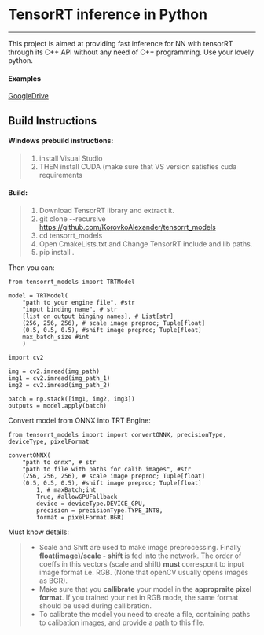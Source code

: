 TensorRT inference in Python
===================
----------
This project is aimed at providing fast inference for NN with tensorRT through its C++ API without any need of C++ programming. Use your lovely python.

#### Examples
[GoogleDrive](https://drive.google.com/file/d/1Nqvo2rmlZHegA6xMOKjmkyc6lzlr-ZqZ/view?usp=sharing)

Build Instructions
-------------
#### Windows prebuild instructions:

> 1) install Visual Studio
> 2) THEN install CUDA (make sure that VS version satisfies cuda requirements

#### Build:

> 1) Download TensorRT library and extract it.
> 2) git clone --recursive https://github.com/KorovkoAlexander/tensorrt_models
> 3) cd tensorrt_models
> 4) Open CmakeLists.txt and Change TensorRT include and lib paths.
> 5) pip install .

Then you can:
```
from tensorrt_models import TRTModel

model = TRTModel(
	"path to your engine file", #str 
	"input binding name", # str 
	[list on output binging names], # List[str]
	(256, 256, 256), # scale image preproc; Tuple[float]
	(0.5, 0.5, 0.5), #shift image preproc; Tuple[float] 
	max_batch_size #int
	)

import cv2

img = cv2.imread(img_path)
img1 = cv2.imread(img_path_1)
img2 = cv2.imread(img_path_2)

batch = np.stack([img1, img2, img3])
outputs = model.apply(batch)
```
Convert model from ONNX into TRT Engine:
```
from tensorrt_models import import convertONNX, precisionType, deviceType, pixelFormat

convertONNX(
	"path to onnx", # str
	"path to file with paths for calib images", #str
	(256, 256, 256), # scale image preproc; Tuple[float]
	(0.5, 0.5, 0.5), #shift image preproc; Tuple[float]
        1, # maxBatch;int
        True, #allowGPUFallback 
        device = deviceType.DEVICE_GPU, 
        precision = precisionType.TYPE_INT8,
        format = pixelFormat.BGR)
```
Must know details:
>- Scale and Shift are used to make image preprocessing. Finally **float(image)/scale - shift** is fed into the network. The order of coeffs in this vectors (scale and shift) **must** correspont to input image format i.e. RGB. (None that openCV usually opens images as BGR).
>- Make sure that you **callibrate** your model in the **appropraite pixel format**. If you trained your net in RGB mode, the same format should be used during callibration.
>- To calibrate the model you need to create a file, containing paths to calibation images, and provide a path to this file.






